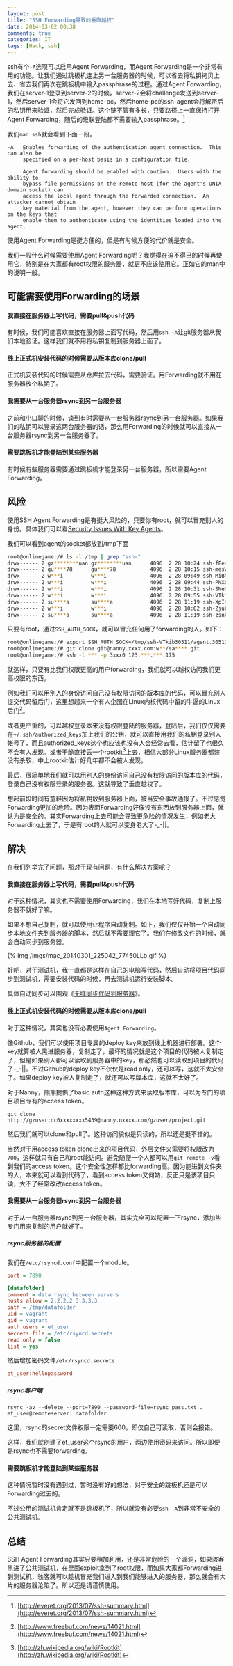 ```yaml
---
layout: post
title: "SSH Forwarding导致的垂直越权"
date: 2014-03-02 00:38
comments: true
categories: IT
tags: [Hack, ssh]
---
```

ssh有个`-A`选项可以启用Agent Forwarding，而Agent Forwarding是一个非常有用的功能。让我们通过跳板机连上另一台服务器的时候，可以省去将私钥拷贝上去、省去我们再次在跳板机中输入passphrase的过程。通过Agent Forwarding，我们在server-1登录到server-2的时候，server-2会将challenge发送到server-1，然后server-1会将它发回到home-pc，然后home-pc的ssh-agent会将解密后的私钥用来验证，然后完成验证。这个链不管有多长，只要路径上一直保持打开Agent Forwarding，随后的级联登陆都不需要输入passphrase。[^1]

我们`man ssh`就会看到下面一段。

<!-- more -->

```
-A   Enables forwarding of the authentication agent connection.  This can also be
     specified on a per-host basis in a configuration file.

     Agent forwarding should be enabled with caution.  Users with the ability to
     bypass file permissions on the remote host (for the agent's UNIX-domain socket) can
     access the local agent through the forwarded connection.  An attacker cannot obtain
     key material from the agent, however they can perform operations on the keys that
     enable them to authenticate using the identities loaded into the agent.
```

使用Agent Forwarding是挺方便的，但是有时候方便的代价就是安全。

我们一般什么时候需要使用Agent Forwarding呢？我觉得在迫不得已的时候再使用它，特别是在大家都有root权限的服务器，就更不应该使用它。正如它的man中的说明一般。

## 可能需要使用Forwarding的场景
#### 我直接在服务器上写代码，需要pull&push代码
有时候，我们可能喜欢直接在服务器上面写代码，然后用`ssh -A`让git服务器从我们本地验证。这样我们就不用将私钥复制到服务器上面了。

#### 线上正式机安装代码的时候需要从版本库clone/pull
正式机安装代码的时候需要从仓库拉去代码，需要验证。用Forwarding就不用在服务器放个私钥了。

#### 我需要从一台服务器rsync到另一台服务器
之前和小口聊的时候，谈到有时需要从一台服务器rsync到另一台服务器。如果我们的私钥可以登录这两台服务器的话，那么用Forwarding的时候就可以直接从一台服务器rsync到另一台服务器了。

#### 需要跳板机才能登陆到某些服务器
有时候有些服务器需要通过跳板机才能登录另一台服务器，所以需要Agent Forwarding。

## 风险
使用SSH Agent Forwarding是有挺大风险的，只要你有root，就可以冒充别人的身份。具体我们可以看[Security Issues With Key Agents](http://www.unixwiz.net/techtips/ssh-agent-forwarding.html#sec)。

我们可以看到agent的socket都放到/tmp下面

``` sh
root@onlinegame:/# ls -l /tmp | grep "ssh-"
drwx------ 2 gz********uan gz********uan      4096  2 28 10:24 ssh-fFesHq2922
drwx------ 2 gu****78      gu****78           4096  2 28 10:15 ssh-mesWFXI787
drwx------ 2 w***i         w***i              4096  2 28 09:49 ssh-MiBNm30073
drwx------ 2 w***i         w***i              4096  2 28 09:44 ssh-PNXoa29541
drwx------ 2 w***i         w***i              4096  2 28 10:31 ssh-SNeGIB3896
drwx------ 2 w***i         w***i              4096  2 28 09:55 ssh-VTkib30511
drwx------ 2 su****a       su****a            4096  2 28 11:19 ssh-XpIKO15823
drwx------ 2 w***i         w***i              4096  2 28 10:02 ssh-ZjubC30883
drwx------ 2 su****a       su****a            4096  2 28 11:19 ssh-zsnXW15762
```

只要有root，通过`SSH_AUTH_SOCK`，就可以冒充任何用了forwarding的人。如下：

``` sh
root@onlinegame:/# export SSH_AUTH_SOCK=/tmp/ssh-VTkib30511/agent.30511
root@onlinegame:/# git clone git@nanny.xxxx.com:w**/sa****.git
root@onlinegame:/# ssh -l *** -p 3xxx0 123.***.***.175
```

<!--
这里仅仅测试了一下，测试可行后就没有继续弄了。请不要XX我啊。
-->

就这样，只要有比我们权限更高的用户forwarding，我们就可以越权访问我们更高权限的东西。

例如我们可以用别人的身份访问自己没有权限访问的版本库的代码，可以冒充别人提交代码留后门，这里想起来一个有人企图在Linux内核代码中留的牛逼的Linux后门[^2]。

或者更严重的，可以越权登录本来没有权限登陆的服务器，登陆后，我们仅仅需要在`~/.ssh/authorized_keys`加上我们的公钥，就可以直接用我们的私钥登录别人帐号了，而且authorized_keys这个也应该也没有人会经常去看，估计留了也很久不会有人发现。或者干脆直接丢一个rootkit[^3]上去，相信大部分Linux服务器都装没有杀软，中上rootkit估计好几年都不会被人发现。

最后，很简单地我们就可以用别人的身份访问自己没有权限访问的版本库的代码，登录自己没有权限登录的服务器。这就导致了垂直越权了。

想起前段时间有童鞋因为将私钥放到服务器上面，被当安全事故通报了。不过感觉Forwarding更加的危险。因为表面Forwarding好像没有东西放到服务器上面，就认为是安全的。其实Forwarding上去可能会导致更危险的情况发生，例如老大Forwarding上去了，于是有root的人就可以变身老大了-_-||。

## 解决
在我们列举完了问题，那对于现有问题，有什么解决方案呢？

#### 我直接在服务器上写代码，需要pull&push代码
对于这种情况，其实也不需要使用Forwarding，我们在本地写好代码，复制上服务器不就好了嘛。

如果不想自己复制，就可以使用让程序自动复制。如下，我们仅仅开始一个自动同步本地文件夹到服务器的脚本，然后就不需要理它了。我们在修改文件的时候，就会自动同步到服务器。

{% img /imgs/mac_20140301_225042_77450LLb.gif %}

好吧，对于测试机，我一直都是这样在自己的电脑写代码，然后自动将项目代码同步到测试机，需要安装代码的时候，再去测试机运行安装脚本。

具体自动同步可以围观《[无缝同步代码到服务器](http://everet.org/2014/03/auto-deploy-to-server.html)》。

#### 线上正式机安装代码的时候需要从版本库clone/pull
对于这种情况，其实也没有必要使用`Agent Forwarding`。

像Github，我们可以使用项目专属的deploy key来放到线上机器进行部署。这个key就算被人黑进服务器，复制走了，最坏的情况就是这个项目的代码被人复制走了，但是如果别人都可以读取到服务器中的key，那必然也可以读取到项目的代码了-_-||。不过Github的deploy key不仅仅是read only，还可以写，这就不太安全了。如果deploy key被人复制走了，就还可以写版本库，这就不太好了。

对于Nanny，熊熊提供了basic auth这种这种方式来读取版本库，可以为专门的项目项目专有的access token。

`git clone http://gzuser:dc6xxxxxxxx5439@nanny.nxxxx.com/gzuser/project.git`

然后我们就可以clone和pull了。这种访问貌似是只读的，所以还是挺不错的。

当然对于用access token clone出来的项目代码，外层文件夹需要将权限改为`700`，这样就只有自己和root能访问。避免随便一个人都可以用`git remote -v`看到我们的access token。这个安全性怎样都比forwarding高。因为能进到文件夹的人，本来就可以看到代码了，看到access token又何妨，反正只是该项目只读，大不了经常改改access token。

#### 我需要从一台服务器rsync到另一台服务器
对于从一台服务器rsync到另一台服务器，其实完全可以配置一下rsync，添加些专门用来复制的用户就好了。

##### rsync服务器的配置

我们在`/etc/rsyncd.conf`中配置一个module。

``` ini /etc/rsyncd.conf
port = 7890

[datafolder]
comment = data rsync between servers
hosts allow = 2.2.2.2 3.3.3.3
path = /tmp/datafolder
uid = vagrant
gid = vagrant
auth users = et_user
secrets file = /etc/rsyncd.secrets
read only = false
list = yes
```

然后增加密码文件`/etc/rsyncd.secrets`

``` ini /etc/rsyncd.secrets
et_user:hellopassword
```

##### rsync客户端

```
rsync -av --delete --port=7890 --password-file=rsync_pass.txt . et_user@remoteserver::datafolder
```

这里，rsync的secret文件权限一定需要600，即仅自己可读取，否则会报错。

这样，我们就创建了et_user这个rsync的用户，两边使用密码来访问。所以即便是rsync也不需要forwarding。

#### 需要跳板机才能登陆到某些服务器
这种情况暂时没有遇到过，暂时没有好的想法，对于安全的跳板机还是可以Forwarding过去的。

不过公用的测试机肯定就不是跳板机了，所以就没有必要`ssh -A`到非常不安全的公共测试机。

## 总结
SSH Agent Forwarding其实只要稍加利用，还是非常危险的一个漏洞，如果骇客黑进了公共测试机，在里面exploit拿到了root权限，而如果大家都Forwarding进到测试机，骇客就可以趁机冒充我们进入到我们能够进入的服务器，那么就会有大片的服务器沦陷了。所以还是请谨慎使用。


[^1]: [http://everet.org/2013/07/ssh-summary.html](http://everet.org/2013/07/ssh-summary.html)

[^2]: [http://www.freebuf.com/news/14021.html](http://www.freebuf.com/news/14021.html)

[^3]: [http://zh.wikipedia.org/wiki/Rootkit](http://zh.wikipedia.org/wiki/Rootkit)

